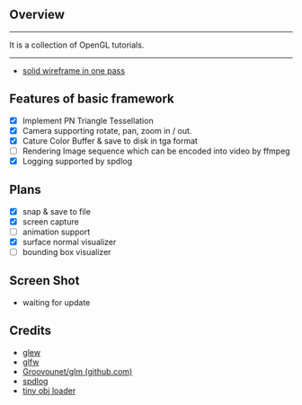 ## Overview

---

It is a collection of OpenGL tutorials.

---

- [solid wireframe in one pass](./tutorial-solid-wireframe/readme.md)

## Features of basic framework
- [x] Implement PN Triangle Tessellation
- [x] Camera supporting rotate, pan, zoom in / out.
- [x] Cature Color Buffer & save to disk in tga format
- [ ] Rendering Image sequence which can be encoded into video by ffmpeg
- [x] Logging supported by spdlog

## Plans
- [x] snap & save to file
- [x] screen capture
- [ ] animation support 
- [x] surface normal visualizer
- [ ] bounding box visualizer

## Screen Shot
- waiting for update

## Credits
- [glew](https://github.com/nigels-com/glew)
- [glfw](https://github.com/glfw/glfw)
- [Groovounet/glm (github.com)](https://github.com/Groovounet/glm)
- [spdlog](https://github.com/gabime/spdlog)
- [tiny obj loader](https://github.com/tinyobjloader/tinyobjloader)

